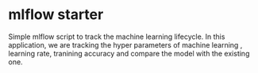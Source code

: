 # mlflow starter

Simple mlflow script to track the machine learning lifecycle. In this application, we are tracking the hyper parameters of machine learning , learning rate, tranining accuracy and compare the model with the existing one. 
